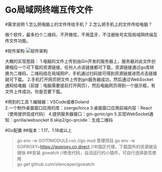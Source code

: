 # Go局域网终端互传文件

#需求说明
1.怎么把电脑上的文件传给手机？
2.怎么把手机上的文件传给电脑？

做个软件，最多扫个二维码，不开微信，不用蓝牙，不注册账号实现局域网终端互传文件功能。

#软件架构
![软件架构](https://user-images.githubusercontent.com/87600238/174656467-a9b7003c-7501-45eb-938f-72f1e8fbe31c.png)

大概的实现思路：
1.电脑的文件上传到由Gin开发的服务器上，服务器对此文件创建相应一个可下载的资源链接，任何人点该链接都可下载，资源链接通过go库转换为二维码，二维码挂在局域网IP，手机通过扫码就可得到资源链接进而点击链接就可下载。
2.手机打开网页把文件上传到gin服务器成功，然后通过WebSocket通知给电脑（前提：电脑需要提前打开网页），然后电脑网页得到一个提示框，有文件上传成功，你是否要下载。

#用到的工具
1.编辑器：VSCode或者Goland  
2.一个制作桌面窗口应用的库：zserge/lorca
3.桌面窗口应用前端内容：React（使用提供现成代码）
4.提供服务器接口：gin-gonic/gin
5.实现WebSocket通知：gorilla/websocket
6.skip2/go-qrcode：生成二维码

#Go配置
##版本：1.17、1.18或以上
> go env -w GO111MODULE=on    //go mod 管理项目
> go env -w GOPROXY=https://goproxy.cn,direct  //中国区代理，下载国外的资源就会很快
##安装 gowatch  //修改代码，自动运行的小插件，可自行选择是否使用  
> go get github.com/silenceper/gowatch

 
